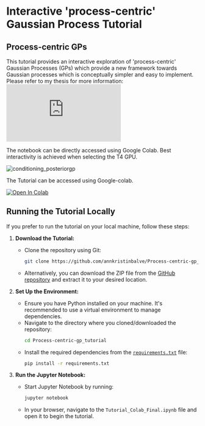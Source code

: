 # Interactive 'process-centric' Gaussian Process Tutorial 
## Process-centric GPs

This tutorial provides an interactive exploration of 'process-centric' Gaussian Processes (GPs) which provide a new framework towards Gaussian processes which is conceptually simpler and easy to implement. Please refer to my thesis for more information: 
![Process-centric Gaussian processes](https://www.mlmi.eng.cam.ac.uk/files/2023-2024/balve_process_2024_1kb.pdf)

The notebook can be directly accessed using Google Colab. Best interactivity is achieved when selecting the T4 GPU. 


![conditioning_posteriorgp](https://github.com/user-attachments/assets/aa025a8f-fd8d-4960-8a54-07e312d877f9)

The Tutorial can be accessed using Google-colab. 

[![Open In Colab](https://colab.research.google.com/assets/colab-badge.svg)](https://colab.research.google.com/github/annkristinbalve/Process-centric-gp_tutorial/blob/main/Tutorial_Colab_Final.ipynb)

## Running the Tutorial Locally

If you prefer to run the tutorial on your local machine, follow these steps:

1. **Download the Tutorial:**
   - Clone the repository using Git:
     ```bash
     git clone https://github.com/annkristinbalve/Process-centric-gp_tutorial.git
     ```
   - Alternatively, you can download the ZIP file from the [GitHub repository](https://github.com/annkristinbalve/Process-centric-gp_tutorial) and extract it to your desired location.

2. **Set Up the Environment:**
   - Ensure you have Python installed on your machine. It's recommended to use a virtual environment to manage dependencies.
   - Navigate to the directory where you cloned/downloaded the repository:
     ```bash
     cd Process-centric-gp_tutorial
     ```
   - Install the required dependencies from the [`requirements.txt`](https://github.com/annkristinbalve/Process-centric-gp_tutorial/blob/main/requirements.txt) file:
     ```bash
     pip install -r requirements.txt
     ```

3. **Run the Jupyter Notebook:**
   - Start Jupyter Notebook by running:
     ```bash
     jupyter notebook
     ```
   - In your browser, navigate to the `Tutorial_Colab_Final.ipynb` file and open it to begin the tutorial.
